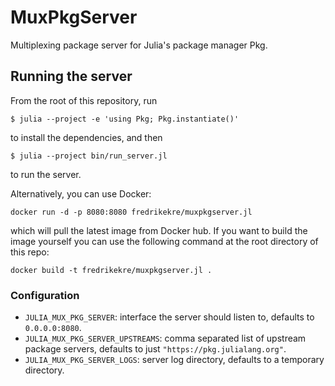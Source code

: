 # MuxPkgServer

Multiplexing package server for Julia's package manager Pkg.

## Running the server

From the root of this repository, run
```
$ julia --project -e 'using Pkg; Pkg.instantiate()'
```
to install the dependencies, and then
```
$ julia --project bin/run_server.jl
```
to run the server.

Alternatively, you can use Docker:
```
docker run -d -p 8080:8080 fredrikekre/muxpkgserver.jl
```
which will pull the latest image from Docker hub. If you want to build the image yourself you can use the following command at the root directory of this repo:
```
docker build -t fredrikekre/muxpkgserver.jl .
```

### Configuration

 - `JULIA_MUX_PKG_SERVER`: interface the server should listen to, defaults to `0.0.0.0:8080`.
 - `JULIA_MUX_PKG_SERVER_UPSTREAMS`: comma separated list of upstream package servers, defaults to just `"https://pkg.julialang.org"`.
 - `JULIA_MUX_PKG_SERVER_LOGS`: server log directory, defaults to a temporary directory.
